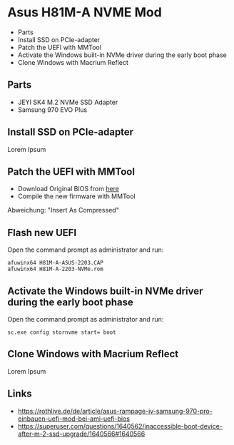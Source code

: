 # Asus H81M-A NVME Mod

- Parts
- Install SSD on PCIe-adapter
- Patch the UEFI with MMTool
- Activate the Windows built-in NVMe driver during the early boot phase
- Clone Windows with Macrium Reflect

## Parts

- JEYI SK4 M.2 NVMe SSD Adapter
- Samsung 970 EVO Plus

## Install SSD on PCIe-adapter

Lorem Ipsum

## Patch the UEFI with MMTool

- Download Original BIOS from [here](https://www.asus.com/en/SupportOnly/H81M-A/HelpDesk_BIOS/)
- Compile the new firmware with MMTool

Abweichung: "Insert As Compressed"

## Flash new UEFI

Open the command prompt as administrator and run:

```
afuwinx64 H81M-A-ASUS-2203.CAP
afuwinx64 H81M-A-2203-NVMe.rom
```

## Activate the Windows built-in NVMe driver during the early boot phase

Open the command prompt as administrator and run:

```
sc.exe config stornvme start= boot
```

## Clone Windows with Macrium Reflect

Lorem Ipsum

## Links

- https://rothlive.de/de/article/asus-rampage-iv-samsung-970-pro-einbauen-uefi-mod-bei-ami-uefi-bios
- https://superuser.com/questions/1640562/inaccessible-boot-device-after-m-2-ssd-upgrade/1640566#1640566
